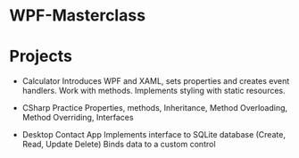 # WPF-Masterclass


# Projects
- Calculator
Introduces WPF and XAML, sets properties and creates event handlers.
Work with methods.
Implements styling with static resources.

- CSharp Practice 
Properties, methods, Inheritance, Method Overloading, Method Overriding, Interfaces

- Desktop Contact App
Implements interface to SQLite database (Create, Read, Update Delete)
Binds data to a custom control


